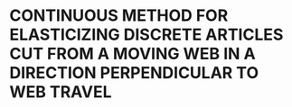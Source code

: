 # CONTINUOUS METHOD FOR ELASTICIZING DISCRETE ARTICLES CUT FROM A MOVING WEB IN A DIRECTION PERPENDICULAR TO WEB TRAVEL
